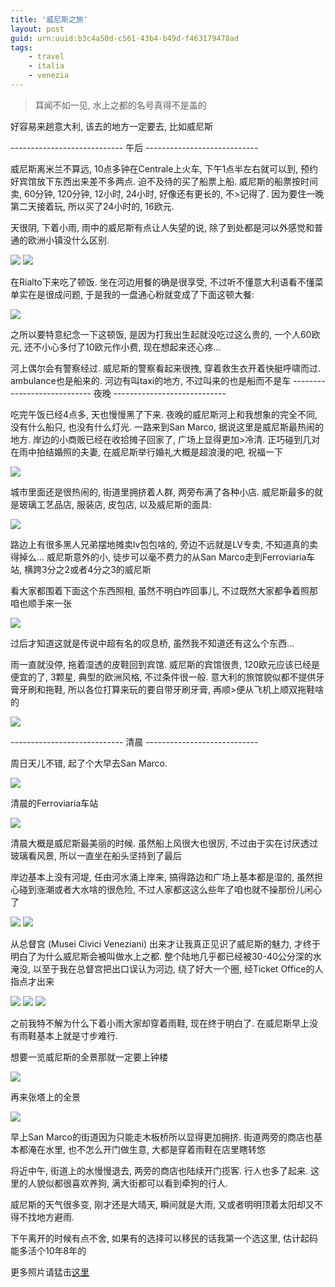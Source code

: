 ```yaml
---
title: '威尼斯之旅'
layout: post
guid: urn:uuid:b3c4a50d-c561-43b4-b49d-f463179478ad
tags:
    - travel
    - italia
    - venezia
---
```


> 耳闻不如一见, 水上之都的名号真得不是盖的                                                                                                                                                             

好容易来趟意大利, 该去的地方一定要去, 比如威尼斯

---------------------------- 午后 ----------------------------

威尼斯离米兰不算远, 10点多钟在Centrale上火车, 下午1点半左右就可以到, 预约好宾馆放下东西出来差不多两点. 迫不及待的买了船票上船. 威尼斯的船票按时间卖, 60分钟, 120分钟, 12小时, 24小时, 好像还有更长的, 不>记得了. 因为要住一晚第二天接着玩, 所以买了24小时的, 16欧元.

天很阴, 下着小雨, 雨中的威尼斯有点让人失望的说, 除了到处都是河以外感觉和普通的欧洲小镇没什么区别.

![](/media/images/2008/12/14/venezia-stop-in-rain.jpg)
![](/media/images/2008/12/14/venezia-river.jpg)

在Rialto下来吃了顿饭. 坐在河边用餐的确是很享受, 不过听不懂意大利语看不懂菜单实在是很成问题, 于是我的一盘通心粉就变成了下面这顿大餐:

![](/media/images/2008/12/14/venezia-lunch.jpg)

之所以要特意纪念一下这顿饭, 是因为打我出生起就没吃过这么贵的, 一个人60欧元, 还不小心多付了10欧元作小费, 现在想起来还心疼...

河上偶尔会有警察经过. 威尼斯的警察看起来很拽, 穿着救生衣开着快艇呼啸而过. ambulance也是船来的. 河边有叫taxi的地方, 不过叫来的也是船而不是车
---------------------------- 夜晚 ----------------------------

吃完午饭已经4点多, 天也慢慢黑了下来. 夜晚的威尼斯河上和我想象的完全不同, 没有什么船只, 也没有什么灯光. 一路来到San Marco, 据说这里是威尼斯最热闹的地方. 岸边的小商贩已经在收拾摊子回家了, 广场上显得更加>冷清. 正巧碰到几对在雨中拍结婚照的夫妻, 在威尼斯举行婚礼大概是超浪漫的吧, 祝福一下

![](/media/images/2008/12/14/venezia-wedding.jpg)

城市里面还是很热闹的, 街道里拥挤着人群, 两旁布满了各种小店. 威尼斯最多的就是玻璃工艺品店, 服装店, 皮包店, 以及威尼斯的面具:

![](/media/images/2008/12/14/venezia-mask.jpg)

路边上有很多黑人兄弟摆地摊卖lv包包啥的, 旁边不远就是LV专卖, 不知道真的卖得掉么...
威尼斯意外的小, 徒步可以毫不费力的从San Marco走到Ferroviaria车站, 横跨3分之2或者4分之3的威尼斯

看大家都围着下面这个东西照相, 虽然不明白咋回事儿, 不过既然大家都争着照那咱也顺手来一张

![](/media/images/2008/12/14/tanxiqiao.jpg)

过后才知道这就是传说中超有名的叹息桥, 虽然我不知道还有这么个东西...

雨一直就没停, 拖着湿透的皮鞋回到宾馆. 威尼斯的宾馆很贵, 120欧元应该已经是便宜的了, 3颗星, 典型的欧洲风格, 不过条件很一般. 意大利的旅馆貌似都不提供牙膏牙刷和拖鞋, 所以各位打算来玩的要自带牙刷牙膏, 再顺>便从飞机上顺双拖鞋啥的

![](/media/images/2008/12/14/venezia-hotel.jpg)

---------------------------- 清晨 ----------------------------

周日天儿不错, 起了个大早去San Marco.

![](/media/images/2008/12/14/venezia-stop-in-morning.jpg)

清晨的Ferroviaria车站

![](/media/images/2008/12/14/venezia-morning.jpg)

清晨大概是威尼斯最美丽的时候. 虽然船上风很大也很厉, 不过由于实在讨厌透过玻璃看风景, 所以一直坐在船头坚持到了最后

岸边基本上没有河堤, 任由河水涌上岸来, 搞得路边和广场上基本都是湿的, 虽然担心碰到涨潮或者大水啥的很危险, 不过人家都这这么些年了咱也就不操那份儿闲心了

![](/media/images/2008/12/14/venezia-beach.jpg)
![](/media/images/2008/12/14/venezia-in-water.jpg)

从总督宫 (Musei Civici Veneziani) 出来才让我真正见识了威尼斯的魅力, 才终于明白了为什么威尼斯会被叫做水上之都. 整个陆地几乎都已经被30-40公分深的水淹没, 以至于我在总督宫把出口误认为河边, 绕了好大一个圈, 
经Ticket Office的人指点才出来

![](/media/images/2008/12/14/venezia-in-water-02.jpg)
![](/media/images/2008/12/14/venezia-in-water-03.jpg)
![](/media/images/2008/12/14/venezia-in-water-04.jpg)

之前我特不解为什么下着小雨大家却穿着雨鞋, 现在终于明白了. 在威尼斯早上没有雨鞋基本上就是寸步难行.

想要一览威尼斯的全景那就一定要上钟楼

![](/media/images/2008/12/14/venezia-tower.jpg)

再来张塔上的全景

![](/media/images/2008/12/14/venezia.jpg)

早上San Marco的街道因为只能走木板桥所以显得更加拥挤. 街道两旁的商店也基本都淹在水里, 也不怎么开门做生意, 大都是穿着雨鞋在店里瞎转悠

将近中午, 街道上的水慢慢退去, 两旁的商店也陆续开门揽客. 行人也多了起来. 这里的人貌似都很喜欢养狗, 满大街都可以看到牵狗的行人.

威尼斯的天气很多变, 刚才还是大晴天, 瞬间就是大雨, 又或者明明顶着太阳却又不得不找地方避雨.

下午离开的时候有点不舍, 如果有的选择可以移民的话我第一个选这里, 估计起码能多活个10年8年的

更多照片请猛击[这里](http://gallery.me.com/linghua.zhang#100031&bgcolor=black&view=grid)

